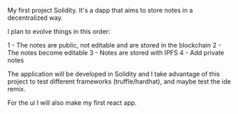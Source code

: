 My first project Solidity. It's a dapp that aims to store notes in a decentralized way.

I plan to evolve things in this order:

1 - The notes are public, not editable and are stored in the blockchain
2 - The notes become editable
3 - Notes are stored with IPFS
4 - Add private notes

The application will be developed in Solidity and I take advantage of this project to test different frameworks (truffle/hardhat), and maybe test the ide remix.

For the ui I will also make my first react app.